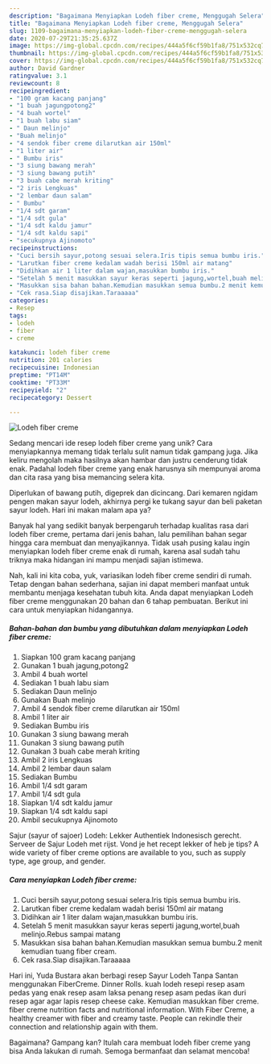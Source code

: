 ```yaml
---
description: "Bagaimana Menyiapkan Lodeh fiber creme, Menggugah Selera"
title: "Bagaimana Menyiapkan Lodeh fiber creme, Menggugah Selera"
slug: 1109-bagaimana-menyiapkan-lodeh-fiber-creme-menggugah-selera
date: 2020-07-29T21:35:25.637Z
image: https://img-global.cpcdn.com/recipes/444a5f6cf59b1fa8/751x532cq70/lodeh-fiber-creme-foto-resep-utama.jpg
thumbnail: https://img-global.cpcdn.com/recipes/444a5f6cf59b1fa8/751x532cq70/lodeh-fiber-creme-foto-resep-utama.jpg
cover: https://img-global.cpcdn.com/recipes/444a5f6cf59b1fa8/751x532cq70/lodeh-fiber-creme-foto-resep-utama.jpg
author: David Gardner
ratingvalue: 3.1
reviewcount: 8
recipeingredient:
- "100 gram kacang panjang"
- "1 buah jagungpotong2"
- "4 buah wortel"
- "1 buah labu siam"
- " Daun melinjo"
- "Buah melinjo"
- "4 sendok fiber creme dilarutkan air 150ml"
- "1 liter air"
- " Bumbu iris"
- "3 siung bawang merah"
- "3 siung bawang putih"
- "3 buah cabe merah kriting"
- "2 iris Lengkuas"
- "2 lembar daun salam"
- " Bumbu"
- "1/4 sdt garam"
- "1/4 sdt gula"
- "1/4 sdt kaldu jamur"
- "1/4 sdt kaldu sapi"
- "secukupnya Ajinomoto"
recipeinstructions:
- "Cuci bersih sayur,potong sesuai selera.Iris tipis semua bumbu iris."
- "Larutkan fiber creme kedalam wadah berisi 150ml air matang"
- "Didihkan air 1 liter dalam wajan,masukkan bumbu iris."
- "Setelah 5 menit masukkan sayur keras seperti jagung,wortel,buah melinjo.Rebus sampai matang"
- "Masukkan sisa bahan bahan.Kemudian masukkan semua bumbu.2 menit kemudian tuang fiber cream."
- "Cek rasa.Siap disajikan.Taraaaaa"
categories:
- Resep
tags:
- lodeh
- fiber
- creme

katakunci: lodeh fiber creme 
nutrition: 201 calories
recipecuisine: Indonesian
preptime: "PT14M"
cooktime: "PT33M"
recipeyield: "2"
recipecategory: Dessert

---
```



![Lodeh fiber creme](https://img-global.cpcdn.com/recipes/444a5f6cf59b1fa8/751x532cq70/lodeh-fiber-creme-foto-resep-utama.jpg)

Sedang mencari ide resep lodeh fiber creme yang unik? Cara menyiapkannya memang tidak terlalu sulit namun tidak gampang juga. Jika keliru mengolah maka hasilnya akan hambar dan justru cenderung tidak enak. Padahal lodeh fiber creme yang enak harusnya sih mempunyai aroma dan cita rasa yang bisa memancing selera kita.

Diperlukan of bawang putih, digeprek dan dicincang. Dari kemaren ngidam pengen makan sayur lodeh, akhirnya pergi ke tukang sayur dan beli paketan sayur lodeh. Hari ini makan malam apa ya?

Banyak hal yang sedikit banyak berpengaruh terhadap kualitas rasa dari lodeh fiber creme, pertama dari jenis bahan, lalu pemilihan bahan segar hingga cara membuat dan menyajikannya. Tidak usah pusing kalau ingin menyiapkan lodeh fiber creme enak di rumah, karena asal sudah tahu triknya maka hidangan ini mampu menjadi sajian istimewa.


Nah, kali ini kita coba, yuk, variasikan lodeh fiber creme sendiri di rumah. Tetap dengan bahan sederhana, sajian ini dapat memberi manfaat untuk membantu menjaga kesehatan tubuh kita. Anda dapat menyiapkan Lodeh fiber creme menggunakan 20 bahan dan 6 tahap pembuatan. Berikut ini cara untuk menyiapkan hidangannya.

<!--inarticleads1-->

##### Bahan-bahan dan bumbu yang dibutuhkan dalam menyiapkan Lodeh fiber creme:

1. Siapkan 100 gram kacang panjang
1. Gunakan 1 buah jagung,potong2
1. Ambil 4 buah wortel
1. Sediakan 1 buah labu siam
1. Sediakan  Daun melinjo
1. Gunakan Buah melinjo
1. Ambil 4 sendok fiber creme dilarutkan air 150ml
1. Ambil 1 liter air
1. Sediakan  Bumbu iris
1. Gunakan 3 siung bawang merah
1. Gunakan 3 siung bawang putih
1. Gunakan 3 buah cabe merah kriting
1. Ambil 2 iris Lengkuas
1. Ambil 2 lembar daun salam
1. Sediakan  Bumbu
1. Ambil 1/4 sdt garam
1. Ambil 1/4 sdt gula
1. Siapkan 1/4 sdt kaldu jamur
1. Siapkan 1/4 sdt kaldu sapi
1. Ambil secukupnya Ajinomoto


Sajur (sayur of sajoer) Lodeh: Lekker Authentiek Indonesisch gerecht. Serveer de Sajur Lodeh met rijst. Vond je het recept lekker of heb je tips? A wide variety of fiber creme options are available to you, such as supply type, age group, and gender. 

<!--inarticleads2-->

##### Cara menyiapkan Lodeh fiber creme:

1. Cuci bersih sayur,potong sesuai selera.Iris tipis semua bumbu iris.
1. Larutkan fiber creme kedalam wadah berisi 150ml air matang
1. Didihkan air 1 liter dalam wajan,masukkan bumbu iris.
1. Setelah 5 menit masukkan sayur keras seperti jagung,wortel,buah melinjo.Rebus sampai matang
1. Masukkan sisa bahan bahan.Kemudian masukkan semua bumbu.2 menit kemudian tuang fiber cream.
1. Cek rasa.Siap disajikan.Taraaaaa


Hari ini, Yuda Bustara akan berbagi resep Sayur Lodeh Tanpa Santan menggunakan FiberCreme. Dinner Rolls. kuah lodeh resepi resep asam pedas yang enak resep asam laksa penang resep asam pedas ikan duri resep agar agar lapis resep cheese cake. Kemudian masukkan fiber creme. fiber creme nutrition facts and nutritional information. With Fiber Creme, a healthy creamer with fiber and creamy taste. People can rekindle their connection and relationship again with them. 

Bagaimana? Gampang kan? Itulah cara membuat lodeh fiber creme yang bisa Anda lakukan di rumah. Semoga bermanfaat dan selamat mencoba!
